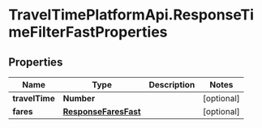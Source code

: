 # TravelTimePlatformApi.ResponseTimeFilterFastProperties

## Properties
Name | Type | Description | Notes
------------ | ------------- | ------------- | -------------
**travelTime** | **Number** |  | [optional] 
**fares** | [**ResponseFaresFast**](ResponseFaresFast.md) |  | [optional] 


